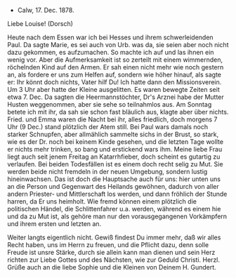 + Calw, 17. Dec. 1878.

Liebe Louise! (Dorsch)

Heute nach dem Essen war ich bei Hesses und ihrem schwerleidenden Paul. Da sagte Marie, es sei auch von Urb. was da, sie seien aber noch nicht dazu gekommen, es aufzumachen. So machte ich auf und las ihnen ein wenig vor. Aber die Aufmerksamkeit ist so zerteilt mit einem wimmernden, röchelnden Kind auf den Armen. Er sah einen nicht mehr wie noch gestern an, als fordere er uns zum Helfen auf, sondern wie höher hinauf, als sagte er: Ihr könnt doch nichts, Vater hilf Du! Ich hatte dann den Missionsverein. Um 3 Uhr aber hatte der Kleine ausgelitten. Es waren bewegte Zeiten seit etwa 7. Dec. Da sagten die Heermannstöchter, Dr's Arznei habe der Mutter Husten weggenommen, aber sie sehe so teilnahmlos aus. Am Sonntag betete ich mit ihr, da sah sie schon fast bläulich aus, klagte aber über nichts. Fried. und Emma waren die Nacht bei ihr, alles friedlich, doch morgens 7 Uhr (9 Dec.) stand plötzlich der Atem still. Bei Paul wars damals noch starker Schnupfen, aber allmählich sammelte sichs in der Brust, so stark, wie es der Dr. noch bei keinem Kinde gesehen, und die letzten Tage wollte er nichts mehr trinken, so bang und erstickend wars ihm. Meine liebe Frau liegt auch seit jenem Freitag an Katarrhfieber, doch scheint es gutartig zu verlaufen. Bei beiden Todesfällen ist es einem doch recht selig zu Mut. Sie werden beide nicht fremdeln in der neuen Umgebung, sondern lustig hineinwachsen. Das ist doch die Hauptsache auch für uns: hier unten uns an die Person und Gegenwart des Heilands gewöhnen, dadurch von aller andern Priester- und Mittlerschaft los werden, und dann fröhlich der Stunde harren, da Er uns heimholt. Wie fremd können einem plötzlich die politischen Händel, die Schlittenfahrer u.a. werden, während es einem hie und da zu Mut ist, als gehöre man nur den vorausgegangenen Vorkämpfern und ihrem ersten und letzten an.

Weiter langts eigentlich nicht. Gewiß findest Du immer mehr, daß wir alles Recht haben, uns im Herrn zu freuen, und die Pflicht dazu, denn solle Freude ist unsre Stärke, durch sie allein kann man dienen und sein Herz richten zur Liebe Gottes und des Nächsten, wie zur Geduld Christi. Herzl. Grüße auch an die liebe Sophie und die Kleinen
 von Deinem
 H. Gundert.
